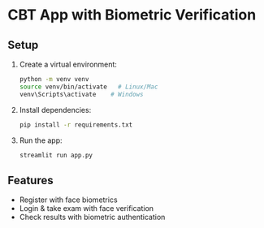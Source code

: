 # CBT App with Biometric Verification

## Setup
1. Create a virtual environment:
   ```bash
   python -m venv venv
   source venv/bin/activate   # Linux/Mac
   venv\Scripts\activate    # Windows
   ```

2. Install dependencies:
   ```bash
   pip install -r requirements.txt
   ```

3. Run the app:
   ```bash
   streamlit run app.py
   ```

## Features
- Register with face biometrics
- Login & take exam with face verification
- Check results with biometric authentication
